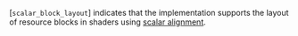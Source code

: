 [`scalar_block_layout`]
indicates that the implementation supports the layout of resource blocks
in shaders using [scalar
alignment](https://www.khronos.org/registry/vulkan/specs/1.3-extensions/html/vkspec.html#interfaces-alignment-requirements).